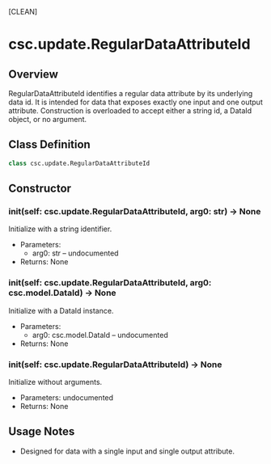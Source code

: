 [CLEAN]

# csc.update.RegularDataAttributeId

## Overview
RegularDataAttributeId identifies a regular data attribute by its underlying data id. It is intended for data that exposes exactly one input and one output attribute. Construction is overloaded to accept either a string id, a DataId object, or no argument.

## Class Definition
```python
class csc.update.RegularDataAttributeId
```

## Constructor

### __init__(self: csc.update.RegularDataAttributeId, arg0: str) -> None
Initialize with a string identifier.
- Parameters:
  - arg0: str – undocumented
- Returns: None

### __init__(self: csc.update.RegularDataAttributeId, arg0: csc.model.DataId) -> None
Initialize with a DataId instance.
- Parameters:
  - arg0: csc.model.DataId – undocumented
- Returns: None

### __init__(self: csc.update.RegularDataAttributeId) -> None
Initialize without arguments.
- Parameters: undocumented
- Returns: None

## Usage Notes
- Designed for data with a single input and single output attribute.

